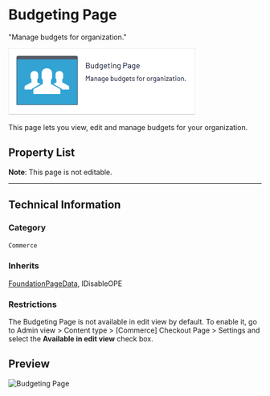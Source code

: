 # Budgeting Page
"Manage budgets for organization."

![Budgeting Page](Screenshots/Budgeting%20Page%20-%20icon.png)

This page lets you view, edit and manage budgets for your organization.


## Property List
**Note**: This page is not editable. 
<!--The following property list includes properties that are unique to this content type. For a list of global properties, view our [*Common Page  Properties*](../../Common%20Page%20Properties.md) list.-->

<!--Display Name *(Name in code)* | Type | Property Description
--------------|------|---------------
**Main body** *(`MainBody`)* | XhtmlString | Provides an rich-text area for entering formatted content.
**Main content area** *(`MainContentArea`)* | ContentArea | Provides a configurable drag-and-drop interface for placing media, blocks, or other content onto the page.-->

** **
<!--![Budgeting Page](Screenshots/Budgeting%20Page%20-%20Content%20tab.png)-->

## Technical Information

### Category
`Commerce`

### Inherits
[FoundationPageData](../../Foundation.Cms/Page%20Types/Foundation%20Page%20Data.md), IDisableOPE

### Restrictions
The Budgeting Page is not available in edit view by default. To enable it, go to Admin view > Content type > [Commerce] Checkout Page > Settings and select the **Available in edit view** check box.

## Preview
![Budgeting Page](Screenshots/Budgeting%20Page%20-%20OPE.png)
